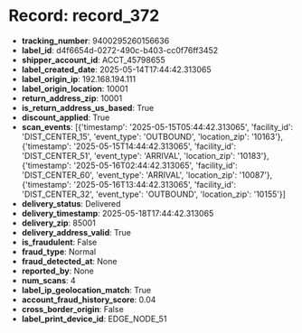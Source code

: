 # Record: record_372

- **tracking_number**: 9400295260156636
- **label_id**: d4f6654d-0272-490c-b403-cc0f76ff3452
- **shipper_account_id**: ACCT_45798655
- **label_created_date**: 2025-05-14T17:44:42.313065
- **label_origin_ip**: 192.168.194.111
- **label_origin_location**: 10001
- **return_address_zip**: 10001
- **is_return_address_us_based**: True
- **discount_applied**: True
- **scan_events**: [{'timestamp': '2025-05-15T05:44:42.313065', 'facility_id': 'DIST_CENTER_15', 'event_type': 'OUTBOUND', 'location_zip': '10163'}, {'timestamp': '2025-05-15T14:44:42.313065', 'facility_id': 'DIST_CENTER_51', 'event_type': 'ARRIVAL', 'location_zip': '10183'}, {'timestamp': '2025-05-16T02:44:42.313065', 'facility_id': 'DIST_CENTER_60', 'event_type': 'ARRIVAL', 'location_zip': '10087'}, {'timestamp': '2025-05-16T13:44:42.313065', 'facility_id': 'DIST_CENTER_32', 'event_type': 'OUTBOUND', 'location_zip': '10155'}]
- **delivery_status**: Delivered
- **delivery_timestamp**: 2025-05-18T17:44:42.313065
- **delivery_zip**: 85001
- **delivery_address_valid**: True
- **is_fraudulent**: False
- **fraud_type**: Normal
- **fraud_detected_at**: None
- **reported_by**: None
- **num_scans**: 4
- **label_ip_geolocation_match**: True
- **account_fraud_history_score**: 0.04
- **cross_border_origin**: False
- **label_print_device_id**: EDGE_NODE_51